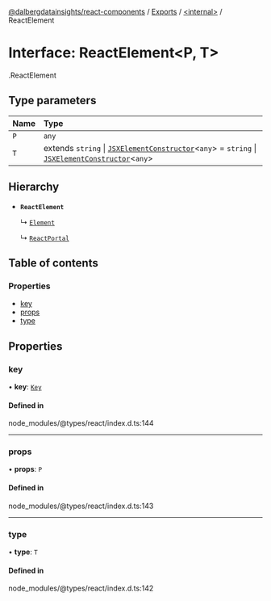 [@dalbergdatainsights/react-components](../README.md) / [Exports](../modules.md) / [<internal\>](../modules/internal_.md) / ReactElement

# Interface: ReactElement<P, T\>

[<internal>](../modules/internal_.md).ReactElement

## Type parameters

| Name | Type |
| :------ | :------ |
| `P` | `any` |
| `T` | extends `string` \| [`JSXElementConstructor`](../modules/internal_.md#jsxelementconstructor)<`any`\> = `string` \| [`JSXElementConstructor`](../modules/internal_.md#jsxelementconstructor)<`any`\> |

## Hierarchy

- **`ReactElement`**

  ↳ [`Element`](internal_.Element.md)

  ↳ [`ReactPortal`](internal_.ReactPortal.md)

## Table of contents

### Properties

- [key](internal_.ReactElement.md#key)
- [props](internal_.ReactElement.md#props)
- [type](internal_.ReactElement.md#type)

## Properties

### key

• **key**: [`Key`](../modules/internal_.md#key)

#### Defined in

node_modules/@types/react/index.d.ts:144

___

### props

• **props**: `P`

#### Defined in

node_modules/@types/react/index.d.ts:143

___

### type

• **type**: `T`

#### Defined in

node_modules/@types/react/index.d.ts:142

